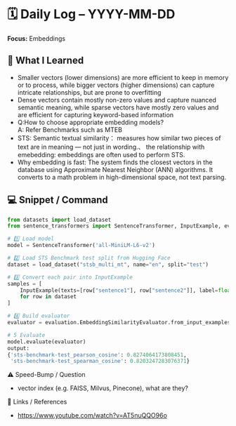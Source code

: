# 🗓️ Daily Log – YYYY-MM-DD

**Focus:** Embeddings

## 🧠 What I Learned
- Smaller vectors (lower dimensions) are more efficient to keep in memory or to process, while bigger vectors (higher dimensions) can capture intricate relationships, 
but are prone to overfitting
- Dense vectors contain mostly non-zero values and capture nuanced semantic meaning, while sparse vectors have mostly zero values and are efficient for capturing keyword-based information
- Q:How to choose appropriate embedding models?\
A: Refer Benchmarks such as MTEB
- STS: Semantic textual similarity： measures how similar two pieces of text are in meaning — not just in wording.、
the relationship with emebedding: embeddings are often used to perform STS.
- Why embedding is fast: The system finds the closest vectors in the database using Approximate Nearest Neighbor (ANN) algorithms.
It converts to a math problem in high-dimensional space, not text parsing.

## 💻 Snippet / Command
```py
from datasets import load_dataset
from sentence_transformers import SentenceTransformer, InputExample, evaluation

# 1️⃣ Load model
model = SentenceTransformer('all-MiniLM-L6-v2')

# 2️⃣ Load STS Benchmark test split from Hugging Face
dataset = load_dataset("stsb_multi_mt", name="en", split="test")

# 3️⃣ Convert each pair into InputExample
samples = [
    InputExample(texts=[row["sentence1"], row["sentence2"]], label=float(row["similarity_score"]) / 5.0)
    for row in dataset
]

# 4️⃣ Build evaluator
evaluator = evaluation.EmbeddingSimilarityEvaluator.from_input_examples(samples, name='sts-benchmark-test')

# 5️ Evaluate
model.evaluate(evaluator)
output:
{'sts-benchmark-test_pearson_cosine': 0.8274064173808451,
 'sts-benchmark-test_spearman_cosine': 0.8203247283076371}

```

⚠️ Speed-Bump / Question
- vector index (e.g. FAISS, Milvus, Pinecone), what are they?

🔗 Links / References
- https://www.youtube.com/watch?v=AT5nuQQO96o
